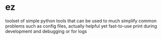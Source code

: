 # ez
toolset of simple python tools that can be used to much simplify common problems such as config files, actually helpful yet fast-to-use print during development and debugging or for logs
